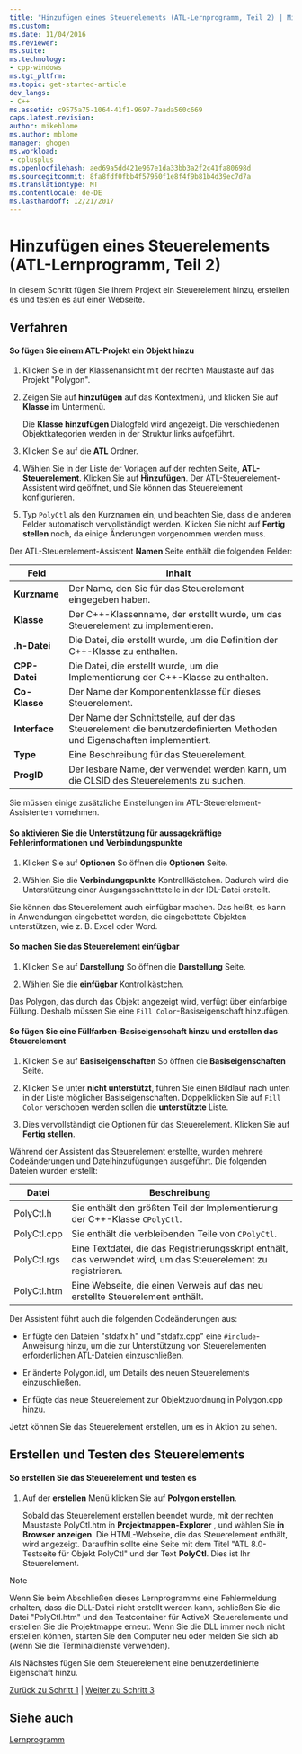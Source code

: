 ```yaml
---
title: "Hinzufügen eines Steuerelements (ATL-Lernprogramm, Teil 2) | Microsoft Docs"
ms.custom: 
ms.date: 11/04/2016
ms.reviewer: 
ms.suite: 
ms.technology:
- cpp-windows
ms.tgt_pltfrm: 
ms.topic: get-started-article
dev_langs:
- C++
ms.assetid: c9575a75-1064-41f1-9697-7aada560c669
caps.latest.revision: 
author: mikeblome
ms.author: mblome
manager: ghogen
ms.workload:
- cplusplus
ms.openlocfilehash: aed69a5dd421e967e1da33bb3a2f2c41fa80698d
ms.sourcegitcommit: 8fa8fdf0fbb4f57950f1e8f4f9b81b4d39ec7d7a
ms.translationtype: MT
ms.contentlocale: de-DE
ms.lasthandoff: 12/21/2017
---
```

# <a name="adding-a-control-atl-tutorial-part-2"></a>Hinzufügen eines Steuerelements (ATL-Lernprogramm, Teil 2)
In diesem Schritt fügen Sie Ihrem Projekt ein Steuerelement hinzu, erstellen es und testen es auf einer Webseite.  
  
## <a name="procedures"></a>Verfahren  
  
#### <a name="to-add-an-object-to-an-atl-project"></a>So fügen Sie einem ATL-Projekt ein Objekt hinzu  
  
1.  Klicken Sie in der Klassenansicht mit der rechten Maustaste auf das Projekt "Polygon".  
  
2.  Zeigen Sie auf **hinzufügen** auf das Kontextmenü, und klicken Sie auf **Klasse** im Untermenü.  
  
     Die **Klasse hinzufügen** Dialogfeld wird angezeigt. Die verschiedenen Objektkategorien werden in der Struktur links aufgeführt.  
  
3.  Klicken Sie auf die **ATL** Ordner.  
  
4.  Wählen Sie in der Liste der Vorlagen auf der rechten Seite, **ATL-Steuerelement**. Klicken Sie auf **Hinzufügen**. Der ATL-Steuerelement-Assistent wird geöffnet, und Sie können das Steuerelement konfigurieren.  
  
5.  Typ `PolyCtl` als den Kurznamen ein, und beachten Sie, dass die anderen Felder automatisch vervollständigt werden. Klicken Sie nicht auf **Fertig stellen** noch, da einige Änderungen vorgenommen werden muss.  
  
 Der ATL-Steuerelement-Assistent **Namen** Seite enthält die folgenden Felder:  
  
|Feld|Inhalt|  
|-----------|--------------|  
|**Kurzname**|Der Name, den Sie für das Steuerelement eingegeben haben.|  
|**Klasse**|Der C++-Klassenname, der erstellt wurde, um das Steuerelement zu implementieren.|  
|**.h-Datei**|Die Datei, die erstellt wurde, um die Definition der C++-Klasse zu enthalten.|  
|**CPP-Datei**|Die Datei, die erstellt wurde, um die Implementierung der C++-Klasse zu enthalten.|  
|**Co-Klasse**|Der Name der Komponentenklasse für dieses Steuerelement.|  
|**Interface**|Der Name der Schnittstelle, auf der das Steuerelement die benutzerdefinierten Methoden und Eigenschaften implementiert.|  
|**Type**|Eine Beschreibung für das Steuerelement.|  
|**ProgID**|Der lesbare Name, der verwendet werden kann, um die CLSID des Steuerelements zu suchen.|  
  
 Sie müssen einige zusätzliche Einstellungen im ATL-Steuerelement-Assistenten vornehmen.  
  
#### <a name="to-enable-support-for-rich-error-information-and-connection-points"></a>So aktivieren Sie die Unterstützung für aussagekräftige Fehlerinformationen und Verbindungspunkte  
  
1.  Klicken Sie auf **Optionen** So öffnen die **Optionen** Seite.  
  
2.  Wählen Sie die **Verbindungspunkte** Kontrollkästchen. Dadurch wird die Unterstützung einer Ausgangsschnittstelle in der IDL-Datei erstellt.  
  
 Sie können das Steuerelement auch einfügbar machen. Das heißt, es kann in Anwendungen eingebettet werden, die eingebettete Objekten unterstützen, wie z. B. Excel oder Word.  
  
#### <a name="to-make-the-control-insertable"></a>So machen Sie das Steuerelement einfügbar  
  
1.  Klicken Sie auf **Darstellung** So öffnen die **Darstellung** Seite.  
  
2.  Wählen Sie die **einfügbar** Kontrollkästchen.  
  
 Das Polygon, das durch das Objekt angezeigt wird, verfügt über einfarbige Füllung. Deshalb müssen Sie eine `Fill Color`-Basiseigenschaft hinzufügen.  
  
#### <a name="to-add-a-fill-color-stock-property-and-create-the-control"></a>So fügen Sie eine Füllfarben-Basiseigenschaft hinzu und erstellen das Steuerelement  
  
1.  Klicken Sie auf **Basiseigenschaften** So öffnen die **Basiseigenschaften** Seite.  
  
2.  Klicken Sie unter **nicht unterstützt**, führen Sie einen Bildlauf nach unten in der Liste möglicher Basiseigenschaften. Doppelklicken Sie auf `Fill Color` verschoben werden sollen die **unterstützte** Liste.  
  
3.  Dies vervollständigt die Optionen für das Steuerelement. Klicken Sie auf **Fertig stellen**.  
  
 Während der Assistent das Steuerelement erstellte, wurden mehrere Codeänderungen und Dateihinzufügungen ausgeführt. Die folgenden Dateien wurden erstellt:  
  
|Datei|Beschreibung|  
|----------|-----------------|  
|PolyCtl.h|Sie enthält den größten Teil der Implementierung der C++-Klasse `CPolyCtl`.|  
|PolyCtl.cpp|Sie enthält die verbleibenden Teile von `CPolyCtl`.|  
|PolyCtl.rgs|Eine Textdatei, die das Registrierungsskript enthält, das verwendet wird, um das Steuerelement zu registrieren.|  
|PolyCtl.htm|Eine Webseite, die einen Verweis auf das neu erstellte Steuerelement enthält.|  
  
 Der Assistent führt auch die folgenden Codeänderungen aus:  
  
-   Er fügte den Dateien "stdafx.h" und "stdafx.cpp" eine `#include`-Anweisung hinzu, um die zur Unterstützung von Steuerelementen erforderlichen ATL-Dateien einzuschließen.  
  
-   Er änderte Polygon.idl, um Details des neuen Steuerelements einzuschließen.  
  
-   Er fügte das neue Steuerelement zur Objektzuordnung in Polygon.cpp hinzu.  
  
 Jetzt können Sie das Steuerelement erstellen, um es in Aktion zu sehen.  
  
## <a name="building-and-testing-the-control"></a>Erstellen und Testen des Steuerelements  
  
#### <a name="to-build-and-test-the-control"></a>So erstellen Sie das Steuerelement und testen es  
  
1.  Auf der **erstellen** Menü klicken Sie auf **Polygon erstellen**.  
  
     Sobald das Steuerelement erstellen beendet wurde, mit der rechten Maustaste PolyCtl.htm in **Projektmappen-Explorer** , und wählen Sie **in Browser anzeigen**. Die HTML-Webseite, die das Steuerelement enthält, wird angezeigt. Daraufhin sollte eine Seite mit dem Titel "ATL 8.0-Testseite für Objekt PolyCtl" und der Text **PolyCtl**. Dies ist Ihr Steuerelement.  
  
> [!NOTE]
>  Wenn Sie beim Abschließen dieses Lernprogramms eine Fehlermeldung erhalten, dass die DLL-Datei nicht erstellt werden kann, schließen Sie die Datei "PolyCtl.htm" und den Testcontainer für ActiveX-Steuerelemente und erstellen Sie die Projektmappe erneut. Wenn Sie die DLL immer noch nicht erstellen können, starten Sie den Computer neu oder melden Sie sich ab (wenn Sie die Terminaldienste verwenden).  
  
 Als Nächstes fügen Sie dem Steuerelement eine benutzerdefinierte Eigenschaft hinzu.  
  
 [Zurück zu Schritt 1](../atl/creating-the-project-atl-tutorial-part-1.md) &#124; [Weiter zu Schritt 3](../atl/adding-a-property-to-the-control-atl-tutorial-part-3.md)  
  
## <a name="see-also"></a>Siehe auch  
 [Lernprogramm](../atl/active-template-library-atl-tutorial.md)

